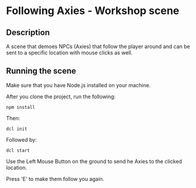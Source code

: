 # Following Axies - Workshop scene

## Description
A scene that demoes NPCs (Axies) that follow the player around and can be sent to a specific location with mouse clicks as well.

## Running the scene
Make sure that you have Node.js installed on your machine.

After you clone the project, run the following:

```
npm install
```
Then:

```
dcl init
```

Followed by:

```
dcl start
```

Use the Left Mouse Button on the ground to send he Axies to the clicked location.

Press 'E' to make them follow you again.